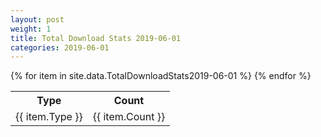 ```yaml
---
layout: post
weight: 1
title: Total Download Stats 2019-06-01
categories: 2019-06-01
---
```


<table>
	<tr>
		<th>Type</th>
		<th>Count</th>
	</tr>
{% for item in site.data.TotalDownloadStats2019-06-01 %}
	<tr>
		<td>{{ item.Type }}</td>
		<td>{{ item.Count }}</td>
	</tr>
                     {% endfor %}
</table>
